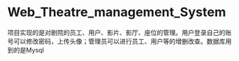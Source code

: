 # Web_Theatre_management_System
项目实现的是对剧院的员工、用户、影片、影厅、座位的管理。用户登录自己的账号可以修改密码，上传头像；管理员可以进行员工、用户等的增删改查。数据库用到的是Mysql
